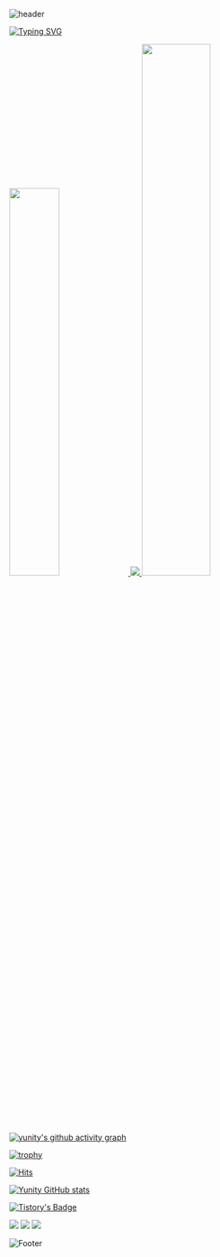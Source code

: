 ![header](https://capsule-render.vercel.app/api?type=waving&color=gradient&height=120&animation=fadeIn&section=footer&text=🚗🚘🚛&fontAlign=70)

[![Typing SVG](https://readme-typing-svg.herokuapp.com/?color=f0f6fc&lines=import+unittest+class&font=Redressed&size=40)](https://git.io/typing-svg)



<a href="universe.com">
  <img src="https://github-readme-stats.vercel.app/api?username=gangyuji&theme=tokyonight&show_icons=true" width="42%" />
</a>
<a href="universe.com">
  <img src="https://github-readme-stats.vercel.app/api/top-langs/?username=gangyuji&exclude_repo=gangyuji.github.io&layout=compact&theme=tokyonight" />
</a>
<img src="https://raw.githubusercontent.com/gangyuji/github-stats-transparent/output/generated/languages.svg" width="49.2%" />


[![yunity's github activity graph](https://github-readme-activity-graph.vercel.app/graph?username=gangyuji&theme=default)](https://github.com/gangyuji/github-readme-activity-graph)

[![trophy](https://github-profile-trophy.vercel.app/?username=gangyuji&theme=flat&column=7)](https://github.com/gangyuji/)












[![Hits](https://hits.seeyoufarm.com/api/count/incr/badge.svg?url=https%3A%2F%2Fgithub.com%2Fgangyuji&count_bg=%23C9FFA0&title_bg=%23B3D2FF&icon=python.svg&icon_color=%23FFFBA7&title=uni%28ty%29%2Fgithub&edge_flat=false)](https://hits.seeyoufarm.com)

[![Yunity GitHub stats](https://github-readme-stats.vercel.app/api?username=gangyuji&show_icons=true&theme=tokyonight&include_all_commits=true&count_private=true&hide_border=true)](https://github.com/gangyuji/github-readme-status)

[![Tistory's Badge](https://github-readme-tistory-card.vercel.app/api/badge?name=allitaill&theme=blue)](https://allitail.tistory.com)


<img src="https://img.shields.io/badge/PYTHON-3776AB?style=flat-square&logo=Python&logoColor=#354C6A"/>
<img src="https://img.shields.io/badge/DJANGO-3776AB?style=flat-square&logo=Django&logoColor=##0F291B"/>

<img src="https://img.shields.io/badge/ANDROID-3776AB?style=flat-square&logo=Android&logoColor=#4A8766"/>

![Footer](https://capsule-render.vercel.app/api?type=waving&color=auto&height=200&section=footer)
